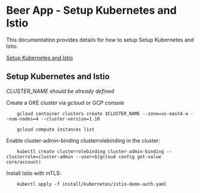# Beer App - Setup Kubernetes and Istio 
This documentation provides details for how to setup Setup Kubernetes and Istio.

[Setup Kubernetes and Istio](#setup_kubernetes_and_istio)

## <a name="setup_kubernetes_and_istio">Setup Kubernetes and Istio</a>
_CLUSTER_NAME should be already defined_

Create a GKE cluster via *gcloud* or GCP *console*

        gcloud container clusters create $CLUSTER_NAME --zone=us-east4-a --num-nodes=4 --cluster-version=1.10 

        gcloud compute instances list

Enable cluster-admin-binding clusterrolebinding in the cluster:

        kubectl create clusterrolebinding cluster-admin-binding --clusterrole=cluster-admin --user=$(gcloud config get-value core/account)

Install Istio with mTLS:

        kubectl apply -f install/kubernetes/istio-demo-auth.yaml

